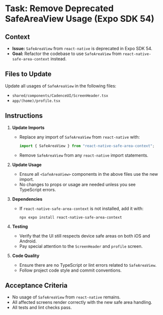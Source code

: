 # Task: Remove Deprecated SafeAreaView Usage (Expo SDK 54)

## Context

- **Issue:** `SafeAreaView` from `react-native` is deprecated in Expo SDK 54.
- **Goal:** Refactor the codebase to use `SafeAreaView` from `react-native-safe-area-context` instead.

## Files to Update

Update all usages of `SafeAreaView` in the following files:

- `shared/components/CadenceUI/ScreenHeader.tsx`
- `app/(home)/profile.tsx`

## Instructions

1. **Update Imports**
   - Replace any import of `SafeAreaView` from `react-native` with:
     ```ts
     import { SafeAreaView } from "react-native-safe-area-context";
     ```
   - Remove `SafeAreaView` from any `react-native` import statements.

2. **Update Usage**
   - Ensure all `<SafeAreaView>` components in the above files use the new import.
   - No changes to props or usage are needed unless you see TypeScript errors.

3. **Dependencies**
   - If `react-native-safe-area-context` is not installed, add it with:
     ```
     npx expo install react-native-safe-area-context
     ```

4. **Testing**
   - Verify that the UI still respects device safe areas on both iOS and Android.
   - Pay special attention to the `ScreenHeader` and `profile` screen.

5. **Code Quality**
   - Ensure there are no TypeScript or lint errors related to `SafeAreaView`.
   - Follow project code style and commit conventions.

## Acceptance Criteria

- No usage of `SafeAreaView` from `react-native` remains.
- All affected screens render correctly with the new safe area handling.
- All tests and lint checks pass.
